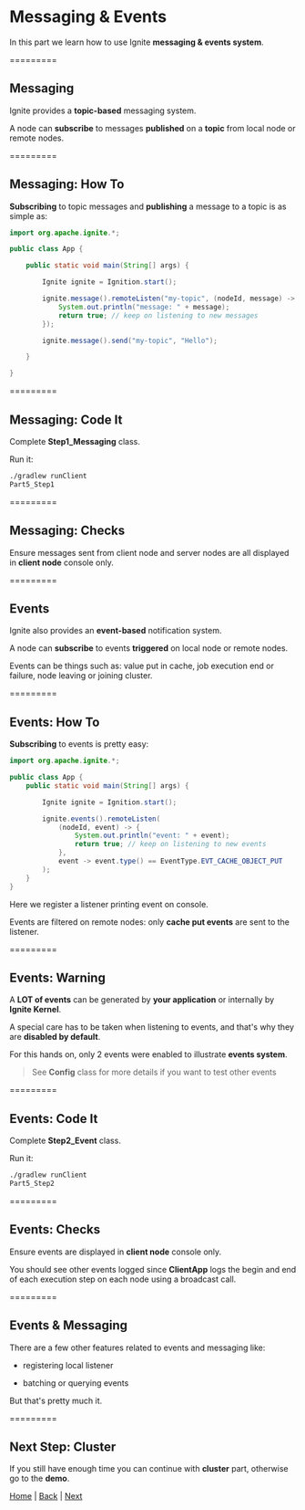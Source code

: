 # Messaging &amp; Events

In this part we learn how to use Ignite **messaging &amp; events system**.

=========
## Messaging

Ignite provides a **topic-based** messaging system.

A node can **subscribe** to messages **published** on a **topic** from local node or remote nodes.

=========
## Messaging: How To

**Subscribing** to topic messages and **publishing** a message to a topic is as simple as:

```java
import org.apache.ignite.*;

public class App {

    public static void main(String[] args) {

        Ignite ignite = Ignition.start();

        ignite.message().remoteListen("my-topic", (nodeId, message) -> {
            System.out.println("message: " + message);
            return true; // keep on listening to new messages
        });

        ignite.message().send("my-topic", "Hello");

    }

}
```

=========
## Messaging: Code It

Complete **Step1_Messaging** class.

Run it:
```bash
./gradlew runClient
Part5_Step1
```

=========
## Messaging: Checks

Ensure messages sent from client node and server nodes are all displayed in **client node** console only.

=========
## Events

Ignite also provides an **event-based** notification system.

A node can **subscribe** to events **triggered** on local node or remote nodes.

Events can be things such as: value put in cache, job execution end or failure, node leaving or joining cluster.

=========
## Events: How To

**Subscribing** to events is pretty easy:

```java
import org.apache.ignite.*;

public class App {
    public static void main(String[] args) {

        Ignite ignite = Ignition.start();

        ignite.events().remoteListen(
            (nodeId, event) -> {
                System.out.println("event: " + event);
                return true; // keep on listening to new events
            },
            event -> event.type() == EventType.EVT_CACHE_OBJECT_PUT
        );
    }
}
```
Here we register a listener printing event on console.

Events are filtered on remote nodes: only **cache put events** are sent to the listener.

=========
## Events: Warning

A **LOT of events** can be generated by **your application** or internally by **Ignite Kernel**.

A special care has to be taken when listening to events, and that's why they are **disabled by default**.

For this hands on, only 2 events were enabled to illustrate **events system**.

> See **Config** class for more details if you want to test other events

=========
## Events: Code It

Complete **Step2_Event** class.

Run it:
```bash
./gradlew runClient
Part5_Step2
```

=========
## Events: Checks

Ensure events are displayed in **client node** console only.

You should see other events logged since **ClientApp** logs the begin and end of each execution step on each node using a broadcast call.

=========
## Events &amp; Messaging

There are a few other features related to events and messaging like:

- registering local listener

- batching or querying events

But that's pretty much it.

=========
## Next Step: Cluster

If you still have enough time you can continue with **cluster** part, otherwise go to the **demo**.

[Home](../readme.md) | [Back](./part4_service-grid.md) | [Next](./part6_cluster.md)
